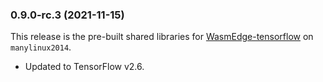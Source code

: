 ### 0.9.0-rc.3 (2021-11-15)

This release is the pre-built shared libraries for [WasmEdge-tensorflow](https://github.com/second-state/WasmEdge-tensorflow) on `manylinux2014`.

* Updated to TensorFlow v2.6.

